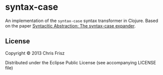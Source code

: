 # syntax-case

An implementation of the `syntax-case` syntax transformer in Clojure.
Based on the paper [Syntacitic Abstraction: The syntax-case expander](http://www.cs.indiana.edu/~dyb/pubs/bc-syntax-case.pdf).

## License

Copyright © 2013 Chris Frisz

Distributed under the Eclipse Public License (see accompanying LICENSE 
file)
